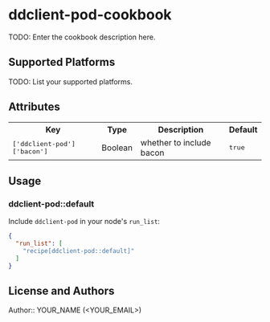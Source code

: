 # ddclient-pod-cookbook

TODO: Enter the cookbook description here.

## Supported Platforms

TODO: List your supported platforms.

## Attributes

<table>
  <tr>
    <th>Key</th>
    <th>Type</th>
    <th>Description</th>
    <th>Default</th>
  </tr>
  <tr>
    <td><tt>['ddclient-pod']['bacon']</tt></td>
    <td>Boolean</td>
    <td>whether to include bacon</td>
    <td><tt>true</tt></td>
  </tr>
</table>

## Usage

### ddclient-pod::default

Include `ddclient-pod` in your node's `run_list`:

```json
{
  "run_list": [
    "recipe[ddclient-pod::default]"
  ]
}
```

## License and Authors

Author:: YOUR_NAME (<YOUR_EMAIL>)
